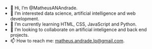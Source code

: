 - 👋 Hi, I’m @MatheusANAndrade.
- 👀 I’m interested data science, artificial intelligence and web development.
- 🌱 I’m currently learning HTML, CSS, JavaScript and Python.
- 💞️ I’m looking to collaborate on artificial inteligence and back end projects.
- 📫 How to reach me: matheus.andrade.lp@gmail.com.

<!---
MatheusANAndrade/MatheusANAndrade is a ✨ special ✨ repository because its `README.md` (this file) appears on your GitHub profile.
You can click the Preview link to take a look at your changes.
--->
